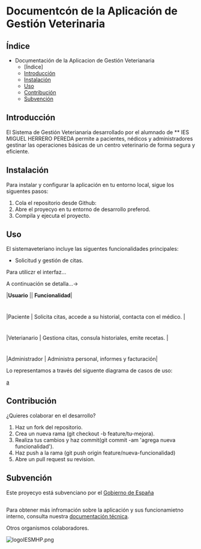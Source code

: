 # Documentcón de la Aplicación de Gestión Veterinaria

## Índice
+ Documentación de la Aplicacion de Gestión Veterianaria
  + [Índice]
  + [Introducción](https://github.com/brylin22/BrylinRETO/blob/main/README.md#introducci%C3%B3n)
  + [Instalación]()
  + [Uso](https://github.com/brylin22/BrylinRETO/blob/main/README.md#introducci%C3%B3n)
  + [Contribución](https://github.com/brylin22/BrylinRETO/blob/main/README.md#introducci%C3%B3n)
  + [Subvención](https://github.com/brylin22/BrylinRETO/blob/main/README.md#subvenci%C3%B3n)

## Introducción

El Sistema de Gestión Veterianaria desarrollado por el alumnado de ** IES MIGUEL HERRERO PEREDA permite a pacientes, nédicos y administradores gestinar las operaciones básicas de un centro veterinario de forma segura y eficiente. 

## Instalación

Para instalar y configurar la aplicación en tu entorno local, sigue los siguentes pasos:
    
  1.  Cola el repositorio desde Github:
  2. Abre el proyecyo en tu entorno de desarrollo preferod.
  3. Compila y ejecuta el proyecto. 

## Uso
El sistemaveteriano incluye las siguentes funcionalidades principales:
  + Solicitud y gestión de citas. 


Para utiliczr el interfaz...

A continuación se detalla...->


|**Usuario** || **Funcionalidad**|
#
|Paciente | Solicita citas, accede a su historial, contacta con el médico. |
#
|Veterianario | Gestiona citas, consula historiales, emite recetas. |
#
|Administrador | Administra personal, informes y facturación|

Lo representamos a través del siguente diagrama de casos de uso:

[a](entornos/Diagrama.png)

## Contribución
¿Quieres colaborar en el desarrollo?
  1. Haz un fork del repositorio.
  2. Crea un nueva rama (git checkout -b feature/tu-mejora).
  3. Realiza tus cambios y haz commit(git commit -am 'agrega nueva funcionalidad').
  4. Haz push a la rama (git push origin feature/nueva-funcionalidad)
  5. Abre un pull request su revision.

## Subvención

Este proyecyo está subvenciano por el [Gobierno de España](https://www.infosubvenciones.es/bdnsrans/GE/es/inicio)
##
Para obtener más infromación sobre la aplicación y sus funcionamietno interno, consulta nuestra [documentación técnica](documentacion-tecnica.md).

Otros organismos colaboradores. 

![logoIESMHP.png](https://www.educantabria.es/documents/8911298/8913497/logoIESMHP.png)




